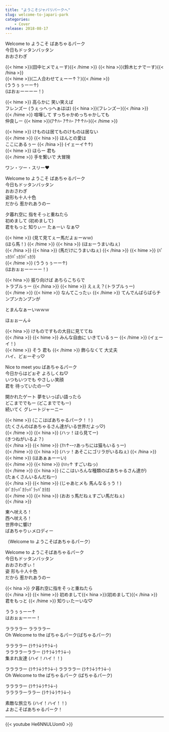 ```yaml
---
title: "ようこそジャパリパークへ"
slug: welcome-to-japari-park
categories:
    - Cover
release: 2018-08-17
---
```


Welcome to ようこそ ばあちゃるパーク  
今日もドッタンバッタン  
おおさわぎ  


{{< hime >}}(田中ヒメでぇーす){{< /hime >}}
{{< hina >}}(鈴木ヒナでーす){{< /hina >}}  
{{< hime >}}(二人合わせてぇーー↑？){{< /hime >}}  
(ううぅぅーー↑)  
(はおぉーーーー！)  

{{< hime >}}
高らかに 笑い笑えば  
フレンズー (うぇっへっへぁはは) {{< hina >}}(フレンズー){{< /hina >}}  
{{< /hime >}}
喧嘩して すっちゃかめっちゃかしても  
仲良しー {{< hime >}}(ｱ↑ﾊｰ ｱ↑ﾊｰ ｱ↑↑ﾊｰ){{< /hime >}}  

{{< hime >}}
けものは居てものけものは居ない  
{{< /hime >}}
{{< hina >}}
ほんとの愛は  
ここにあるぅー 
{{< /hina >}}
(イェーイ↑↑)  
{{< hime >}}
ほらー 君も  
{{< /hime >}}
手を繋いで 大冒険  

ワン・ツー・スリー♥  

Welcome to ようこそ ばあちゃるパーク  
今日もドッタンバッタン  
おおさわぎ  
姿形も十人十色  
だから 惹かれあうのー  

夕暮れ空に 指をそっと重ねたら  
初めまして (初めまして)  
君をもっと 知りぃー たぁーい なぁ♡  

{{< hime >}}
(見て見てぇー馬だよぉーｗｗ)  
(ほら馬！)
{{< /hime >}}
{{< hina >}}
(ほぉーうまいねぇ)  
{{< /hina >}}
{{< hina >}}
(馬だけにうまいねぇ) 
{{< /hina >}}
{{< hime >}}
(ﾊﾟｯｶﾗﾊﾟｯｶﾗﾊﾟｯｶﾗ)  
{{< /hime >}}
(ううぅぅーー↑)  
(はおぉぉーーーー！)  

{{< hina >}}
振り向けば あちらこちらで  
トラブルぅー 
{{< /hina >}}
{{< hime >}}
えぇえ？(トラブルぅー)  
{{< /hime >}}
{{< hime >}}
なんてこったぃ 
{{< /hime >}}
てんでんばらばらチンプンカンプンが 

とまんなぁーいｗｗｗ  

ほぉぉーん↓  

{{< hina >}}
けものですもの大目に見ててね  
{{< /hina >}}
{{< hime >}}
みんな自由に いきているぅー 
{{< /hime >}}
(イェーイ！)  
{{< hime >}}
そう 君も 
{{< /hime >}}
飾らなくて 大丈夫  
ハイ、どぉーぞっ♡  

Nice to meet you ばあちゃるパーク  
今日からはどぉぞ よろしくね♡  
いつもいつでも やさしぃ笑顔  
君を 待っていたのー♡  

開かれたゲート 夢をいっぱい語ったら  
どこまででもー (どこまででもー)  
続いてく グレートジャーニー  

{{< hime >}}
(ここはばあちゃるパーク！！)  
(たくさんのばあちゃるさん達がいる世界だよっ♡)  
{{< /hime >}}
{{< hina >}}
(ハッ！ほら見てー)  
(きつねがいるよ？)  
{{< /hina >}}
{{< hime >}}
(ｱﾊ↑ｰｰｧあっちには猫もいるぅー)  
{{< /hime >}}
{{< hina >}}
(ハッ！あそこにゴリラがいるねぇ) 
{{< /hina >}}
{{< hime >}}
(はあぁぁーーい)  
{{< /hime >}}
{{< hime >}}
(ﾊﾊｯ↑ すごいねっ)  
{{< /hime >}}
{{< hina >}}
(ここはいろんな種類のばあちゃるさん達が)  
(たぁくさんいるんだねー)  
{{< /hina >}}
{{< hime >}}
(じゃあヒメも 馬んなるぅう！)  
(ﾊﾟｶﾗｯﾊﾟｶﾗｯﾊﾟﾗｯﾊﾟｶﾗｶ)  
{{< /hime >}}
{{< hina >}}
(おおぅ馬だねぇすごい馬だねぇ)  
{{< /hina >}}

東へ吠えろ！  
西へ吠えろ！  
世界中に響け  
ばあちゃりぃメロディー  

（Welcome to ようこそばあちゃるパーク）  

Welcome to ようこそばあちゃるパーク  
今日もドッタンバッタン  
おおさわぎぃ！  
姿 形も十人十色  
だから 惹かれあうのー  

{{< hina >}}
夕暮れ空に指をそっと重ねたら  
{{< /hina >}}
{{< hime >}}
初めまして{{< hina >}}(初めまして){{< /hina >}}  
君をもっと 
{{< /hime >}}
知りぃたーいな♡  

ううぅぅーー↑  
はおぉぉーーー！  

ララララー ララララー  
Oh Welcome to the ばちゃるパーク(ばちゃるパーク)  

ララララー (ﾗ↑ﾗ↓ﾗ↑ﾗ↓ｰ)  
ララララーララー (ﾗ↑ﾗ↓ﾗ↑ﾗ↓ｰ)  
集まれ友達 (ハイ！ハイ！！)  

ララララー (ﾗ↑ﾗ↓ﾗ↑ﾗ↓ｰ) ララララー (ﾗ↑ﾗ↓ﾗ↑ﾗ↓ｰ)  
Oh Welcome to the ばちゃるパーク (ばちゃるパーク)  

ララララー (ﾗ↑ﾗ↓ﾗ↑ﾗ↓ｰ)  
ララララーララー (ﾗ↑ﾗ↓ﾗ↑ﾗ↓ｰ)  

素敵な旅立ち (ハイ！ハイ！！)  
よおこそばあちゃるパーク！  


---


{{< youtube He6NNULUom0 >}}